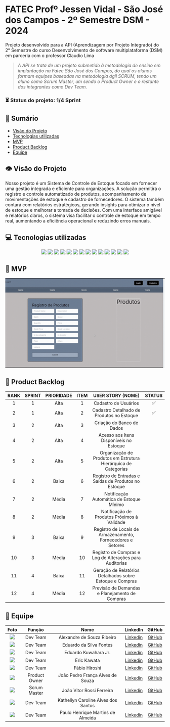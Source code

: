 # FATEC Profº Jessen Vidal - São José dos Campos - 2º Semestre DSM - 2024

<p>Projeto desenvolvido para a API (Aprendizagem por Projeto Integrado) do 2° Semestre do curso Desenvolvimento de software multiplataforma (DSM) em parceria com o professor Claudio Lima<p>

> _A API se trata de um projeto submetido à metodologia de ensino em implantação na Fatec São José dos Campos, do qual os alunos formam equipes baseadas na metodologia ágil SCRUM, tendo um aluno como Scrum Master, um sendo o Product Owner e o restante dos integrantes como Dev Team._



###  ⏳ Status do projeto: 1/4 Sprint 
    

## 📑 Sumário
- [Visão do Projeto](#visao-do-projeto)
- [Tecnologias utilizadas](#tecnologias)
- [MVP](#mvp)
- [Product Backlog](#backlog)
- [Equipe](#equipe)

## 👁 Visão do Projeto <a name="visao-do-projeto"></a>
<p>Nosso projeto é um Sistema de Controle de Estoque focado em fornecer uma gestão integrada e eficiente para organizações. A solução permitirá o registro e controle automatizado de produtos, acompanhamento de movimentações de estoque e cadastro de fornecedores. O sistema também contará com relatórios estratégicos, gerando insights para otimizar o nível de estoque e melhorar a tomada de decisões. Com uma interface amigável e relatórios claros, o sistema visa facilitar o controle de estoque em tempo real, aumentando a eficiência operacional e reduzindo erros manuais.</p> 

## 💻 Tecnologias utilizadas <a name="tecnologias"></a>
<div align="center">
<img src="https://img.shields.io/badge/Discord-7289DA?style=for-the-badge&logo=discord&logoColor=black&color=2271B3">
<img src="https://img.shields.io/badge/Figma-F24E1E?style=for-the-badge&logo=figma&logoColor=black&color=2271B3">
<img src="https://img.shields.io/badge/GitHub-100000?style=for-the-badge&logo=github&logoColor=black&color=2271B3">
<img src="https://img.shields.io/badge/Jira-217346?style=for-the-badge&logo=Jira&logoColor=black&color=2271B3">
<img src="https://img.shields.io/badge/Microsoft_Teams-6264A7?style=for-the-badge&logo=microsoft-teams&logoColor=black&color=2271B3">
<img src="https://img.shields.io/badge/Photoshop-239120?style=for-the-badge&logo=adobe-photoshop&logoColor=black&color=2271B3">
<img src="https://img.shields.io/badge/Canva-239120?&style=for-the-badge&logo=canva&logoColor=black&color=2271B3">
<img src="https://img.shields.io/badge/Microsoft Excel-000000?style=for-the-badge&logo=microsoft-excel&logoColor=black&color=2271B3">
<img src="https://img.shields.io/badge/html5-000000?style=for-the-badge&logo=html5&logoColor=black&color=2271B3">
<img src="https://img.shields.io/badge/css3-000000?style=for-the-badge&logo=css3&logoColor=black&color=2271B3">
<img src="https://img.shields.io/badge/prisma-000000?style=for-the-badge&logo=prisma&logoColor=black&color=2271B3">
<img src="https://img.shields.io/badge/typescript-000000?style=for-the-badge&logo=typescript&logoColor=black&color=2271B3">
<img src="https://img.shields.io/badge/javascript-000000?style=for-the-badge&logo=javascript&logoColor=black&color=2271B3">
<img src="https://img.shields.io/badge/node.js-000000?style=for-the-badge&logo=node.js&logoColor=black&color=2271B3">


</div>

## 📌 MVP <a name="mvp"><a>
<img src="https://github.com/EquipeSkyfall/API_2Semestre/blob/main/docs/sprint/sprint1_mvp.gif">

## 📜 Product Backlog <a name="backlog"><a>

| RANK | SPRINT | PRIORIDADE | ITEM | USER STORY (NOME) | STATUS |
| :---: | :----: | :--------: | :--: | :----------------------------: | :----: |
| 1   |   1    |   Alta      |   1   | Cadastro de Usuários                    | ✅     |
| 2   |   1    |   Alta      |   2   | Cadastro Detalhado de Produtos no Estoque | ✅     |
| 3   |   2    |   Alta      |   3   | Criação do Banco de Dados               |        |
| 4   |   2    |   Alta      |   4   | Acesso aos Itens Disponíveis no Estoque |        |
| 5   |   2    |   Alta      |   5   | Organização de Produtos em Estrutura Hierárquica de Categorias |        |
| 6   |   2    |   Baixa     |   6   | Registro de Entradas e Saídas de Produtos no Estoque |        |
| 7  |   2    |   Média     |   7   | Notificação Automática de Estoque Mínimo |        |
| 8  |   2    |   Média     |   8   | Notificação de Produtos Próximos à Validade |        |
| 9   |   3    |   Baixa     |   9   | Registro de Locais de Armazenamento, Fornecedores e Setores |        |
| 10  |   3    |   Média     |   10   | Registro de Compras e Log de Alterações para Auditorias |        |
| 11   |   4    |   Baixa     |   11   | Geração de Relatórios Detalhados sobre Estoque e Compras |        |
| 12  |   4    |   Média     |   12   | Previsão de Demandas e Planejamento de Compras |        |


## 👥 Equipe <a name="equipe"><a>
|  Foto        |     Função    |           Nome            |                            LinkedIn                            |                      GitHub                       |
| :----: | :-----------: | :-----------------------: | :------------------------------------------------------------: | :-----------------------------------------------: |
| <img src="https://avatars.githubusercontent.com/u/160600262?v=4" width="75px"> | Dev Team      | Alexandre de Souza Ribeiro  |  [Linkedin](https://www.linkedin.com/in/alexandre-ribeiro-b3b931111)  | [GitHub](https://github.com/AlexandreFatec)    |
| <img src="https://avatars.githubusercontent.com/u/160733714?v=4" width="75px"> | Dev Team  | Eduardo da Silva Fontes | [Linkedin](https://www.linkedin.com/in/eduardo-da-silva-fontes/)  | [GitHub](https://github.com/DuuhZero)           |
| <img src="https://avatars.githubusercontent.com/u/162118889?v=4" width="75px"> | Dev Team | Eduardo Kuwahara Jr. |  [Linkedin](https://www.linkedin.com/in/eduardo-kuwahara-3b2267303/)  | [GitHub](https://github.com/EduardoKuwahara) |
| <img src="https://avatars.githubusercontent.com/u/161594793?v=4" width="75px"> | Dev Team      | Eric Kawata |  [Linkedin](https://www.linkedin.com/in/eric-kawata-99678b302/)  | [GitHub](https://github.com/ericFatec)    |
| <img src="https://avatars.githubusercontent.com/u/144804717?v=4" width="75px"> | Dev Team      | Fábio Hiroshi |  [Linkedin](https://www.linkedin.com/in/f%C3%A1bio-hiroshi-5393a51a0)  | [GitHub](https://github.com/FabioHiros)    |
| <img src="https://avatars.githubusercontent.com/u/119539664?v=4" width="75px">|Product Owner| João Pedro França Alves de Souza |  [Linkedin](https://www.linkedin.com/in/joão-pedro-frança-alves-de-souza-8700a62b3/)  | [GitHub](https://github.com/jofran2001)  |
| <img src="https://avatars.githubusercontent.com/u/162117916?v=4" width="75px"> | Scrum Master  | João Vitor Rossi Ferreira |  [Linkedin](https://www.linkedin.com/in/joão-rossi-7311a0301/)  | [GitHub](https://github.com/rossilindo)    |
| <img src="https://avatars.githubusercontent.com/u/95691713?v=4" width="75px"> | Dev Team      | Kathellyn Caroline Alves dos Santos |  [Linkedin](https://www.linkedin.com/in/kathellyn-caroline-a562101b9)  | [GitHub](https://github.com/CarolineKathellyn)    |
| <img src="https://avatars.githubusercontent.com/u/162117908?v=4" width="75px"> | Dev Team      | Paulo Henrique Martins de Almeida |  [Linkedin](https://www.linkedin.com/in/paulo-almeida-3102452a7/)  | [GitHub](https://github.com/pauloalmeida46)    |



